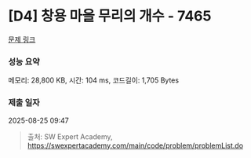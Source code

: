 # [D4] 창용 마을 무리의 개수 - 7465 

[문제 링크](https://swexpertacademy.com/main/code/problem/problemDetail.do?contestProbId=AWngfZVa9XwDFAQU) 

### 성능 요약

메모리: 28,800 KB, 시간: 104 ms, 코드길이: 1,705 Bytes

### 제출 일자

2025-08-25 09:47



> 출처: SW Expert Academy, https://swexpertacademy.com/main/code/problem/problemList.do